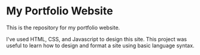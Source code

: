# My Portfolio Website

This is the repository for my portfolio website.


I've used HTML, CSS, and Javascript to design this site. This project was useful to learn how to design and format a site using basic language syntax.